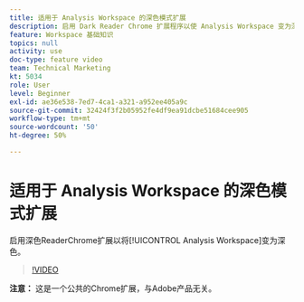 ```yaml
---
title: 适用于 Analysis Workspace 的深色模式扩展
description: 启用 Dark Reader Chrome 扩展程序以使 Analysis Workspace 变为深色。
feature: Workspace 基础知识
topics: null
activity: use
doc-type: feature video
team: Technical Marketing
kt: 5034
role: User
level: Beginner
exl-id: ae36e538-7ed7-4ca1-a321-a952ee405a9c
source-git-commit: 32424f3f2b05952fe4df9ea91dcbe51684cee905
workflow-type: tm+mt
source-wordcount: '50'
ht-degree: 50%

---
```


# 适用于 Analysis Workspace 的深色模式扩展

启用深色ReaderChrome扩展以将[!UICONTROL Analysis Workspace]变为深色。

>[!VIDEO](https://video.tv.adobe.com/v/33774/?quality=12)

**注意：** 这是一个公共的Chrome扩展，与Adobe产品无关。
